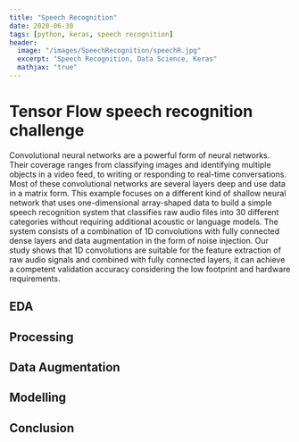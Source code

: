 ```yaml
---
title: "Speech Recognition"
date: 2020-06-30
tags: [python, keras, speech recognition]
header:
  image: "/images/SpeechRecognition/speechR.jpg"
  excerpt: "Speech Recognition, Data Science, Keras"
  mathjax: "true"
---
```


# Tensor Flow speech recognition challenge

Convolutional neural networks are a powerful form of neural networks. Their coverage ranges from classifying images and identifying multiple objects in a video feed, to writing or responding to real-time conversations. Most of these convolutional networks are several layers deep and use data in a matrix form. This example focuses on a different kind of shallow neural network that uses one-dimensional array-shaped data to build a simple speech recognition system that classifies raw audio files into 30 different categories without requiring additional acoustic or language models. The system consists of a combination of 1D convolutions with fully connected dense layers and data augmentation in the form of noise injection. Our study shows that 1D convolutions are suitable for the feature extraction of raw audio signals and combined with fully connected layers, it can achieve a competent validation accuracy considering the low footprint and hardware requirements.

## EDA

## Processing

## Data Augmentation

## Modelling

## Conclusion 
